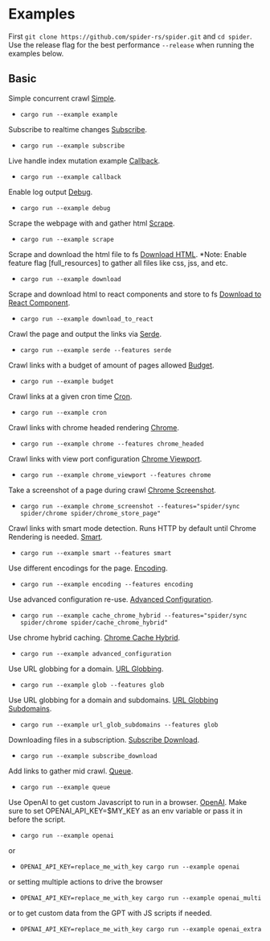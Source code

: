 # Examples

First `git clone https://github.com/spider-rs/spider.git` and `cd spider`. Use the release flag for the best performance `--release` when running the examples below.

## Basic

Simple concurrent crawl [Simple](./example.rs).

- `cargo run --example example`

Subscribe to realtime changes [Subscribe](./subscribe.rs).

- `cargo run --example subscribe`

Live handle index mutation example [Callback](./callback.rs).

- `cargo run --example callback`

Enable log output [Debug](./debug.rs).

- `cargo run --example debug`

Scrape the webpage with and gather html [Scrape](./scrape.rs).

- `cargo run --example scrape`

Scrape and download the html file to fs [Download HTML](./download.rs). \*Note: Enable feature flag [full_resources] to gather all files like css, jss, and etc.

- `cargo run --example download`

Scrape and download html to react components and store to fs [Download to React Component](./download.rs).

- `cargo run --example download_to_react`

Crawl the page and output the links via [Serde](./serde.rs).

- `cargo run --example serde --features serde`

Crawl links with a budget of amount of pages allowed [Budget](./budget.rs).

- `cargo run --example budget`

Crawl links at a given cron time [Cron](./cron.rs).

- `cargo run --example cron`

Crawl links with chrome headed rendering [Chrome](./chrome.rs).

- `cargo run --example chrome --features chrome_headed`

Crawl links with view port configuration [Chrome Viewport](./chrome_viewport.rs).

- `cargo run --example chrome_viewport --features chrome`

Take a screenshot of a page during crawl [Chrome Screenshot](./chrome_screenshot.rs).

- `cargo run --example chrome_screenshot --features="spider/sync spider/chrome spider/chrome_store_page"`

Crawl links with smart mode detection. Runs HTTP by default until Chrome Rendering is needed. [Smart](./smart.rs).

- `cargo run --example smart --features smart`

Use different encodings for the page. [Encoding](./encoding.rs).

- `cargo run --example encoding --features encoding`

Use advanced configuration re-use. [Advanced Configuration](./advanced_configuration.rs).

- `cargo run --example cache_chrome_hybrid --features="spider/sync spider/chrome spider/cache_chrome_hybrid"`

Use chrome hybrid caching. [Chrome Cache Hybrid](./cache_chrome_hybrid.rs).


- `cargo run --example advanced_configuration`

Use URL globbing for a domain. [URL Globbing](./url_glob.rs).

- `cargo run --example glob --features glob`

Use URL globbing for a domain and subdomains. [URL Globbing Subdomains](./url_glob_subdomains.rs).

- `cargo run --example url_glob_subdomains --features glob`

Downloading files in a subscription. [Subscribe Download](./subscribe_download.rs).

- `cargo run --example subscribe_download`

Add links to gather mid crawl. [Queue](./queue.rs).

- `cargo run --example queue`

Use OpenAI to get custom Javascript to run in a browser. [OpenAI](./openai.rs). Make sure to set OPENAI_API_KEY=$MY_KEY as an env variable or pass it in before the script.

- `cargo run --example openai`

or 

- `OPENAI_API_KEY=replace_me_with_key cargo run --example openai`

or setting multiple actions to drive the browser

- `OPENAI_API_KEY=replace_me_with_key cargo run --example openai_multi`

or to get custom data from the GPT with JS scripts if needed.

- `OPENAI_API_KEY=replace_me_with_key cargo run --example openai_extra`